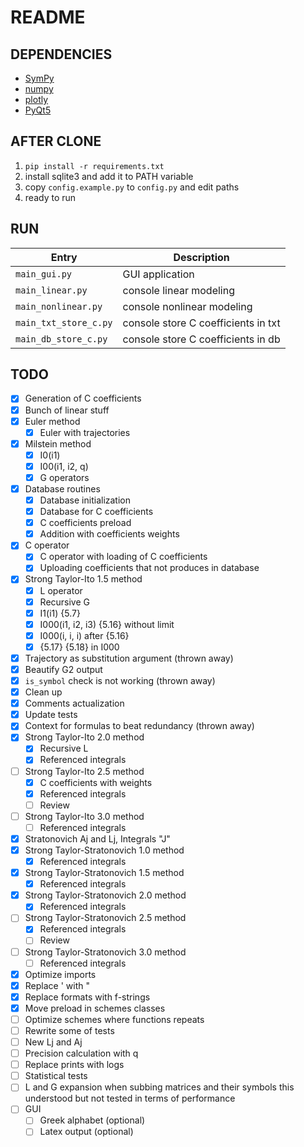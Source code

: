 # README #

## DEPENDENCIES ##
- [SymPy](https://docs.sympy.org/latest/index.html)
- [numpy](https://numpy.org/)
- [plotly](https://plotly.com/python/)
- [PyQt5](https://pypi.org/project/PyQt5/)

## AFTER CLONE ##
1. `pip install -r requirements.txt`
1. install sqlite3 and add it to PATH variable
1. copy `config.example.py` to `config.py` and edit paths
1. ready to run

## RUN ##
Entry                   | Description
------------------------|------------------------------------
`main_gui.py`           | GUI application
`main_linear.py`        | console linear modeling
`main_nonlinear.py`     | console nonlinear modeling
`main_txt_store_c.py`   | console store C coefficients in txt
`main_db_store_c.py`    | console store C coefficients in db

## TODO ##
- [x] Generation of C coefficients
- [x] Bunch of linear stuff
- [x] Euler method
    - [x] Euler with trajectories
- [x] Milstein method
    - [x] I0(i1)
    - [x] I00(i1, i2, q)
    - [x] G operators
- [x] Database routines
    - [x] Database initialization
    - [x] Database for C coefficients
    - [x] C coefficients preload
    - [x] Addition with coefficients weights
- [x] C operator
    - [x] C operator with loading of C coefficients
    - [x] Uploading coefficients that not produces in database
- [x] Strong Taylor-Ito 1.5 method
    - [x] L operator
    - [x] Recursive G
    - [x] I1(i1) {5.7}
    - [x] I000(i1, i2, i3) {5.16} without limit
    - [x] I000(i, i, i) after {5.16}
    - [x] {5.17} {5.18} in I000
- [x] Trajectory as substitution argument (thrown away) 
- [x] Beautify G2 output
- [x] `is_symbol` check is not working (thrown away) 
- [x] Clean up
- [x] Comments actualization
- [x] Update tests
- [x] Context for formulas to beat redundancy (thrown away) 
- [x] Strong Taylor-Ito 2.0 method
    - [x] Recursive L
    - [x] Referenced integrals
- [ ] Strong Taylor-Ito 2.5 method
    - [x] C coefficients with weights
    - [x] Referenced integrals
    - [ ] Review
- [ ] Strong Taylor-Ito 3.0 method
    - [ ] Referenced integrals
- [x] Stratonovich Aj and Lj, Integrals "J"
- [x] Strong Taylor-Stratonovich 1.0 method
    - [x] Referenced integrals
- [x] Strong Taylor-Stratonovich 1.5 method
    - [x] Referenced integrals
- [x] Strong Taylor-Stratonovich 2.0 method
    - [x] Referenced integrals
- [ ] Strong Taylor-Stratonovich 2.5 method
    - [x] Referenced integrals
    - [ ] Review
- [ ] Strong Taylor-Stratonovich 3.0 method
    - [ ] Referenced integrals
- [x] Optimize imports
- [x] Replace ' with "
- [x] Replace formats with f-strings
- [x] Move preload in schemes classes
- [ ] Optimize schemes where functions repeats
- [ ] Rewrite some of tests
- [ ] New Lj and Aj
- [ ] Precision calculation with q
- [ ] Replace prints with logs
- [ ] Statistical tests
- [ ] L and G expansion when subbing matrices and their symbols this understood but not tested in terms of performance
- [ ] GUI
    - [ ] Greek alphabet (optional)
    - [ ] Latex output (optional)
